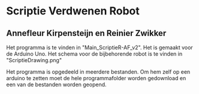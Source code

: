 # Scriptie Verdwenen Robot
## Annefleur Kirpensteijn en Reinier Zwikker

Het programma is te vinden in "Main_ScriptieR-AF_v2". Het is gemaakt voor de Arduino Uno. Het schema voor de bijbehorende robot is te vinden in "ScriptieDrawing.png"

Het programma is opgedeeld in meerdere bestanden. Om hem zelf op een arduino te zetten moet de hele programmafolder worden gedownload en een van de bestanden worden geopend.
